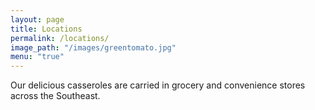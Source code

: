 ```yaml
---
layout: page
title: Locations
permalink: /locations/
image_path: "/images/greentomato.jpg"
menu: "true"
---
```

<section class="block-feature">
  <div class="container">
    <div class="block-feature-text">
      <p>Our delicious casseroles are carried in grocery and convenience stores across the Southeast.</p>
    </div>
  </div>
</section>
